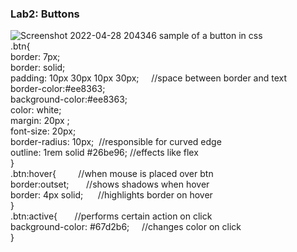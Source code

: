### Lab2: Buttons
![Screenshot 2022-04-28 204346](https://user-images.githubusercontent.com/81466207/165784311-dfa547ce-5bc8-43a2-8b7f-edd11dc2c009.jpg)
sample of a button in css<br/>
.btn{ <br/>
    border: 7px;<br/>
    border: solid;<br/>
    padding: 10px 30px 10px 30px; &nbsp; &nbsp; //space between border and text<br/>
    border-color:#ee8363;<br/>
    background-color:#ee8363;<br/>
    color: white;<br/>
    margin: 20px ;<br/>
    font-size: 20px;<br/>
    border-radius: 10px;    &nbsp;//responsible for curved edge<br/>
    outline: 1rem solid #26be96;  //effects like flex<br/>
}<br/>
.btn:hover{  &nbsp; &nbsp;    &nbsp; &nbsp;    //when mouse is placed over btn<br/>
    border:outset;   &nbsp;   &nbsp; &nbsp;    //shows shadows when hover<br/>
    border: 4px solid;    &nbsp;&nbsp; &nbsp;   //highlights border on hover<br/>
}<br/>
.btn:active{   &nbsp;  &nbsp; &nbsp;            //performs certain action on click<br/>
    background-color: #67d2b6;  &nbsp; &nbsp;   //changes color on click<br/>
}<br/>
